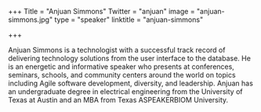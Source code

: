 +++
Title = "Anjuan Simmons"
Twitter = "anjuan"
image = "anjuan-simmons.jpg"
type = "speaker"
linktitle = "anjuan-simmons"

+++

Anjuan Simmons is a technologist with a successful track record of delivering technology solutions from the user interface to the database. He is an energetic and informative speaker who presents at conferences, seminars, schools, and community centers around the world on topics including Agile software development, diversity, and leadership. Anjuan has an undergraduate degree in electrical engineering from the University of Texas at Austin and an MBA from Texas ASPEAKERBIOM University.
